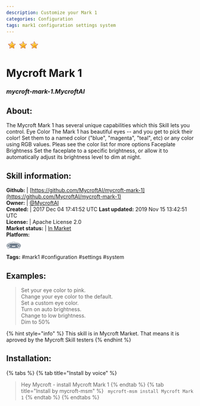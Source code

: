 ```yaml
--- 
description: Customize your Mark 1
categories: Configuration   
tags: mark1 configuration settings system   
---
```


![](../.gitbook/assets/star.png)![](../.gitbook/assets/star.png)![](../.gitbook/assets/star.png)  
# Mycroft Mark 1  
### _mycroft-mark-1.MycroftAI_  
## About:  
The Mycroft Mark 1 has several unique capabilities which this Skill lets you control.
Eye Color
The Mark 1 has beautiful eyes -- and you get to pick their color!  Set them to
a named color ("blue", "magenta", "teal", etc) or any color using RGB values.
Pleas see the color
list for more options
Faceplate Brightness
Set the faceplate to a specific brightness, or allow it to automatically adjust
its brightness level to dim at night.

## Skill information:  
**Github:** | [https://github.com/MycroftAI/mycroft-mark-1](https://github.com/MycroftAI/mycroft-mark-1)  
**Owner:** | [@MycroftAI](https://github.com/MycroftAI)  
**Created:** | 2017 Dec 04 17:41:52 UTC  **Last updated:** 2019 Nov 15 13:42:51 UTC  
**License:** | Apache License 2.0  
**Market status:** | [In Market](https://market.mycroft.ai/skill/mycroft-mark-1)  
**Platform:**  
 ![](../.gitbook/assets/mark-1-icon.png)   
**Tags:** \#mark1 \#configuration \#settings \#system   
## Examples:  
> Set your eye color to pink.  
> Change your eye color to the default.  
> Set a custom eye color.  
> Turn on auto brightness.  
> Change to low brightness.  
> Dim to 50%  
  
{% hint style="info" %}
This skill is in Mycroft Market. That means it is aproved by the Mycroft Skill testers
{% endhint %}
    
## Installation:  
{% tabs %}
{% tab title="Install by voice" %}
> Hey Mycroft - install Mycroft Mark 1
{% endtab %}
  {% tab title="Install by mycroft-msm" %}
``` mycroft-msm install Mycroft Mark 1```
{% endtab %}
  {% endtabs %}
  